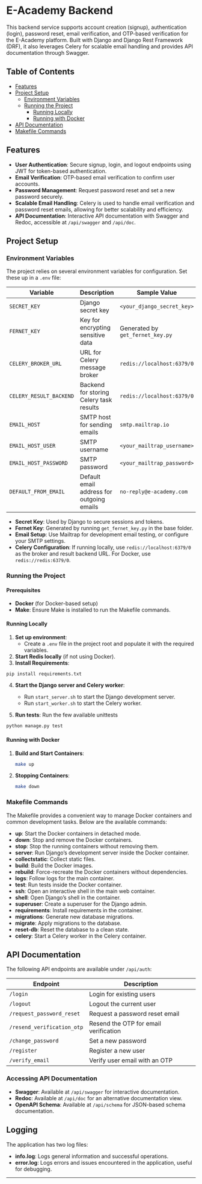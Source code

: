 # E-Academy Backend

This backend service supports account creation (signup), authentication (login), password reset, email verification, and OTP-based verification for the E-Academy platform. Built with Django and Django Rest Framework (DRF), it also leverages Celery for scalable email handling and provides API documentation through Swagger.

## Table of Contents

- [Features](#features)
- [Project Setup](#project-setup)
  - [Environment Variables](#environment-variables)
  - [Running the Project](#running-the-project)
    - [Running Locally](#running-locally)
    - [Running with Docker](#running-with-docker)
- [API Documentation](#api-documentation)
- [Makefile Commands](#makefile-commands)

## Features

- **User Authentication**: Secure signup, login, and logout endpoints using JWT for token-based authentication.
- **Email Verification**: OTP-based email verification to confirm user accounts.
- **Password Management**: Request password reset and set a new password securely.
- **Scalable Email Handling**: Celery is used to handle email verification and password reset emails, allowing for better scalability and efficiency.
- **API Documentation**: Interactive API documentation with Swagger and Redoc, accessible at `/api/swagger` and `/api/doc`.

## Project Setup

### Environment Variables

The project relies on several environment variables for configuration. Set these up in a `.env` file:

| Variable               | Description                                       | Sample Value                     |
|------------------------|---------------------------------------------------|----------------------------------|
| `SECRET_KEY`           | Django secret key                                 | `<your_django_secret_key>`       |
| `FERNET_KEY`           | Key for encrypting sensitive data                 | Generated by `get_fernet_key.py` |
| `CELERY_BROKER_URL`    | URL for Celery message broker                     | `redis://localhost:6379/0`       |
| `CELERY_RESULT_BACKEND`| Backend for storing Celery task results           | `redis://localhost:6379/0`       |
| `EMAIL_HOST`           | SMTP host for sending emails                      | `smtp.mailtrap.io`               |
| `EMAIL_HOST_USER`      | SMTP username                                     | `<your_mailtrap_username>`       |
| `EMAIL_HOST_PASSWORD`  | SMTP password                                     | `<your_mailtrap_password>`       |
| `DEFAULT_FROM_EMAIL`   | Default email address for outgoing emails         | `no-reply@e-academy.com`         |

- **Secret Key**: Used by Django to secure sessions and tokens.
- **Fernet Key**: Generated by running `get_fernet_key.py` in the base folder.
- **Email Setup**: Use Mailtrap for development email testing, or configure your SMTP settings.
- **Celery Configuration**: If running locally, use `redis://localhost:6379/0` as the broker and result backend URL. For Docker, use `redis://redis:6379/0`.

### Running the Project

#### Prerequisites

- **Docker** (for Docker-based setup)
- **Make**: Ensure Make is installed to run the Makefile commands.

#### Running Locally

1. **Set up environment**:
   - Create a `.env` file in the project root and populate it with the required variables.
2. **Start Redis locally** (if not using Docker).
3. **Install Requirements**: 
```bash
pip install requirements.txt
```
4. **Start the Django server and Celery worker**:
   - Run `start_server.sh` to start the Django development server.
   - Run `start_worker.sh` to start the Celery worker.

5. **Run tests**: Run the few available unittests
 ```bash
 python manage.py test
 ```

#### Running with Docker

1. **Build and Start Containers**:
   ```bash
   make up
   ```
2. **Stopping Containers**:
   ```bash
   make down
   ```

### Makefile Commands

The Makefile provides a convenient way to manage Docker containers and common development tasks. Below are the available commands:

- **up**: Start the Docker containers in detached mode.
- **down**: Stop and remove the Docker containers.
- **stop**: Stop the running containers without removing them.
- **server**: Run Django’s development server inside the Docker container.
- **collectstatic**: Collect static files.
- **build**: Build the Docker images.
- **rebuild**: Force-recreate the Docker containers without dependencies.
- **logs**: Follow logs for the main container.
- **test**: Run tests inside the Docker container.
- **ssh**: Open an interactive shell in the main web container.
- **shell**: Open Django’s shell in the container.
- **superuser**: Create a superuser for the Django admin.
- **requirements**: Install requirements in the container.
- **migrations**: Generate new database migrations.
- **migrate**: Apply migrations to the database.
- **reset-db**: Reset the database to a clean state.
- **celery**: Start a Celery worker in the Celery container.

## API Documentation

The following API endpoints are available under `/api/auth`:

| Endpoint                | Description                                 |
|-------------------------|---------------------------------------------|
| `/login`                | Login for existing users                    |
| `/logout`               | Logout the current user                     |
| `/request_password_reset` | Request a password reset email          |
| `/resend_verification_otp` | Resend the OTP for email verification  |
| `/change_password`      | Set a new password                          |
| `/register`             | Register a new user                         |
| `/verify_email`         | Verify user email with an OTP               |

### Accessing API Documentation

- **Swagger**: Available at `/api/swagger` for interactive documentation.
- **Redoc**: Available at `/api/doc` for an alternative documentation view.
- **OpenAPI Schema**: Available at `/api/schema` for JSON-based schema documentation.

## Logging

The application has two log files:
- **info.log**: Logs general information and successful operations.
- **error.log**: Logs errors and issues encountered in the application, useful for debugging.

--- 

